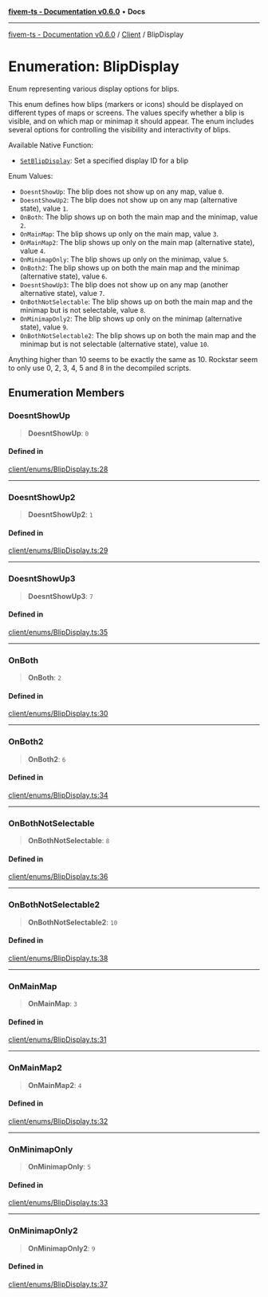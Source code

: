 [**fivem-ts - Documentation v0.6.0**](../../../README.md) • **Docs**

***

[fivem-ts - Documentation v0.6.0](../../../README.md) / [Client](../README.md) / BlipDisplay

# Enumeration: BlipDisplay

Enum representing various display options for blips.

This enum defines how blips (markers or icons) should be displayed on different types of maps or screens.
The values specify whether a blip is visible, and on which map or minimap it should appear. The enum
includes several options for controlling the visibility and interactivity of blips.

Available Native Function:
- [`SetBlipDisplay`](https://docs.fivem.net/natives/?_0x9029B2F3DA924928): Set a specified display ID for a blip

Enum Values:
- `DoesntShowUp`: The blip does not show up on any map, value `0`.
- `DoesntShowUp2`: The blip does not show up on any map (alternative state), value `1`.
- `OnBoth`: The blip shows up on both the main map and the minimap, value `2`.
- `OnMainMap`: The blip shows up only on the main map, value `3`.
- `OnMainMap2`: The blip shows up only on the main map (alternative state), value `4`.
- `OnMinimapOnly`: The blip shows up only on the minimap, value `5`.
- `OnBoth2`: The blip shows up on both the main map and the minimap (alternative state), value `6`.
- `DoesntShowUp3`: The blip does not show up on any map (another alternative state), value `7`.
- `OnBothNotSelectable`: The blip shows up on both the main map and the minimap but is not selectable, value `8`.
- `OnMinimapOnly2`: The blip shows up only on the minimap (alternative state), value `9`.
- `OnBothNotSelectable2`: The blip shows up on both the main map and the minimap but is not selectable (alternative state), value `10`.

Anything higher than 10 seems to be exactly the same as 10.
Rockstar seem to only use 0, 2, 3, 4, 5 and 8 in the decompiled scripts.

## Enumeration Members

### DoesntShowUp

> **DoesntShowUp**: `0`

#### Defined in

[client/enums/BlipDisplay.ts:28](https://github.com/Purpose-Dev/fivem-ts/blob/main/src/client/enums/BlipDisplay.ts#L28)

***

### DoesntShowUp2

> **DoesntShowUp2**: `1`

#### Defined in

[client/enums/BlipDisplay.ts:29](https://github.com/Purpose-Dev/fivem-ts/blob/main/src/client/enums/BlipDisplay.ts#L29)

***

### DoesntShowUp3

> **DoesntShowUp3**: `7`

#### Defined in

[client/enums/BlipDisplay.ts:35](https://github.com/Purpose-Dev/fivem-ts/blob/main/src/client/enums/BlipDisplay.ts#L35)

***

### OnBoth

> **OnBoth**: `2`

#### Defined in

[client/enums/BlipDisplay.ts:30](https://github.com/Purpose-Dev/fivem-ts/blob/main/src/client/enums/BlipDisplay.ts#L30)

***

### OnBoth2

> **OnBoth2**: `6`

#### Defined in

[client/enums/BlipDisplay.ts:34](https://github.com/Purpose-Dev/fivem-ts/blob/main/src/client/enums/BlipDisplay.ts#L34)

***

### OnBothNotSelectable

> **OnBothNotSelectable**: `8`

#### Defined in

[client/enums/BlipDisplay.ts:36](https://github.com/Purpose-Dev/fivem-ts/blob/main/src/client/enums/BlipDisplay.ts#L36)

***

### OnBothNotSelectable2

> **OnBothNotSelectable2**: `10`

#### Defined in

[client/enums/BlipDisplay.ts:38](https://github.com/Purpose-Dev/fivem-ts/blob/main/src/client/enums/BlipDisplay.ts#L38)

***

### OnMainMap

> **OnMainMap**: `3`

#### Defined in

[client/enums/BlipDisplay.ts:31](https://github.com/Purpose-Dev/fivem-ts/blob/main/src/client/enums/BlipDisplay.ts#L31)

***

### OnMainMap2

> **OnMainMap2**: `4`

#### Defined in

[client/enums/BlipDisplay.ts:32](https://github.com/Purpose-Dev/fivem-ts/blob/main/src/client/enums/BlipDisplay.ts#L32)

***

### OnMinimapOnly

> **OnMinimapOnly**: `5`

#### Defined in

[client/enums/BlipDisplay.ts:33](https://github.com/Purpose-Dev/fivem-ts/blob/main/src/client/enums/BlipDisplay.ts#L33)

***

### OnMinimapOnly2

> **OnMinimapOnly2**: `9`

#### Defined in

[client/enums/BlipDisplay.ts:37](https://github.com/Purpose-Dev/fivem-ts/blob/main/src/client/enums/BlipDisplay.ts#L37)

